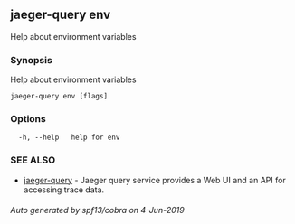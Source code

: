 ## jaeger-query env

Help about environment variables

### Synopsis

Help about environment variables

```
jaeger-query env [flags]
```

### Options

```
  -h, --help   help for env
```

### SEE ALSO

* [jaeger-query](../jaeger-query_elasticsearch)	 - Jaeger query service provides a Web UI and an API for accessing trace data.

###### Auto generated by spf13/cobra on 4-Jun-2019

